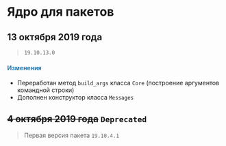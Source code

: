 # Ядро для пакетов

## 13 октября 2019 года

> `19.10.13.0`

<h4><span style="color:#247CB4;">Изменения</span></h4>

- Переработан метод `build_args` класса `Core` (построение аргументов командной строки)
- Дополнен конструктор класса `Messages`

## ~~4 октября 2019 года~~ `Deprecated`

> Первая версия пакета `19.10.4.1`
